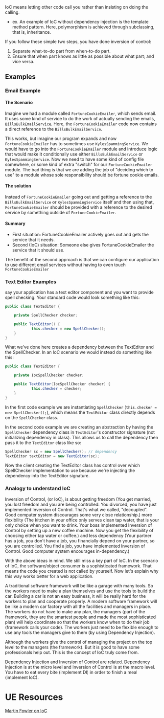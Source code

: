 
IoC means letting other code call you rather than insisting on doing the calling.
- ex. An example of IoC without dependency injection is the template method pattern. Here, polymorphism is achieved through subclassing, that is, inheritance.

If you follow these simple two steps, you have done inversion of control:
1. Separate what-to-do part from when-to-do part.
2. Ensure that when part knows as little as possible about what part; and vice versa.

## Examples

### Email Example
#### The Scenario
Imagine we had a module called `FortuneCookieEmailer`, which sends email. It uses some kind of service to do the work of actually sending the emails, `BillsBulkEmailService`. Here, the `FortuneCookieEmailer` code now contains a direct reference to the `BillsBulkEmailService`.

This works, but imagine our program expands and now `FortuneCookieEmailer` has to sometimes use `KylesSpammingService`. We would have to go into the `FortuneCookieEmailer` module and introduce logic that would make it conditionally use either `BillsBulkEmailService` or `KylesSpammingService`. Now we need to have some kind of config file somewhere, or some kind of extra "switch" for our `FortuneCookieEmailer` module. The bad thing is that we are adding the job of "deciding which to use" to a module whose sole responsibility should be fortune cookie emails.

#### The solution
Instead of `FortuneCookieEmailer` going out and getting a reference to the `BillsBulkEmailService` or `KylesSpammingService` itself and then using that, `FortuneCookieEmailer` should be provided with a reference to the desired service by something outside of `FortuneCookieEmailer`.

#### Summary
- First situation: FortuneCookieEmailer actively goes out and gets the service that it needs.
- Second (IoC) situation: Someone else gives FortuneCookieEmailer the service that it should use.

The benefit of the second approach is that we can configure our application to use different email services without having to even touch `FortuneCookieEmailer`

### Text Editor Examples
say your application has a text editor component and you want to provide spell checking. Your standard code would look something like this:
```cs
public class TextEditor {

	private SpellChecker checker;

	public TextEditor() {
			this.checker = new SpellChecker();
	}
}
```
What we've done here creates a dependency between the TextEditor and the SpellChecker. In an IoC scenario we would instead do something like this:

```cs
public class TextEditor {

	private IocSpellChecker checker;

	public TextEditor(IocSpellChecker checker) {
			this.checker = checker;
	}
}
```

In the first code example we are instantiating `SpellChecker` (`this.checker = new SpellChecker();`), which means the `TextEditor` class directly depends on the `SpellChecker` class.

In the second code example we are creating an abstraction by having the `SpellChecker` dependency class in `TextEditor`'s constructor signature (not initializing dependency in class). This allows us to call the dependency then pass it to the `TextEditor` class like so:

```cs
SpellChecker sc = new SpellChecker(); // dependency
TextEditor textEditor = new TextEditor(sc);
```

Now the client creating the TextEditor class has control over which SpellChecker implementation to use because we're injecting the dependency into the TextEditor signature.

### Analogy to understand IoC
Inversion of Control, (or IoC), is about getting freedom (You get married, you lost freedom and you are being controlled. You divorced, you have just implemented Inversion of Control. That's what we called, "decoupled". Good computer system discourages some very close relationship.) more flexibility (The kitchen in your office only serves clean tap water, that is your only choice when you want to drink. Your boss implemented Inversion of Control by setting up a new coffee machine. Now you get the flexibility of choosing either tap water or coffee.) and less dependency (Your partner has a job, you don't have a job, you financially depend on your partner, so you are controlled. You find a job, you have implemented Inversion of Control. Good computer system encourages in-dependency.)

With the above ideas in mind. We still miss a key part of IoC. In the scenario of IoC, the software/object consumer is a sophisticated framework. That means the code you created is not called by yourself. Now let's explain why this way works better for a web application.

A traditional software framework will be like a garage with many tools. So the workers need to make a plan themselves and use the tools to build the car. Building a car is not an easy business, it will be really hard for the workers to plan and cooperate properly. A modern software framework will be like a modern car factory with all the facilities and managers in place. The workers do not have to make any plan, the managers (part of the framework, they are the smartest people and made the most sophisticated plan) will help coordinate so that the workers know when to do their job (framework calls your code). The workers just need to be flexible enough to use any tools the managers give to them (by using Dependency Injection).

Although the workers give the control of managing the project on the top level to the managers (the framework). But it is good to have some professionals help out. This is the concept of IoC truly come from.

Dependency Injection and Inversion of Control are related. Dependency Injection is at the micro level and Inversion of Control is at the macro level. You have to eat every bite (implement DI) in order to finish a meal (implement IoC).


# UE Resources
[Martin Fowler on IoC](https://martinfowler.com/bliki/InversionOfControl.html)
